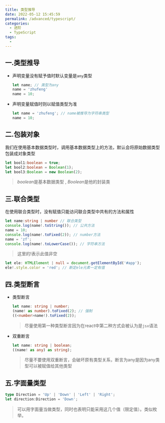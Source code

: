 ```yaml
---
title: 类型推导
date: 2022-05-12 15:45:59
permalink: /advanced/typescript/
categories:
  - 进阶
  - TypeScript
tags:
  - 
---
```


## 一.类型推导

- 声明变量没有赋予值时默认变量是`any`类型

  ```js
  let name; // 类型为any
  name = 'zhufeng'
  name = 10;
  ```


- 声明变量赋值时则以赋值类型为准

  ```ts
  let name = 'zhufeng'; // name被推导为字符串类型 
  name = 10;
  ```


## 二.包装对象

我们在使用基本数据类型时，调用基本数据类型上的方法，默认会将原始数据类型包装成对象类型

```ts
let bool1:boolean = true;
let bool2:boolean = Boolean(1); 
let bool3:Boolean = new Boolean(2);
```


> *boolean*是基本数据类型 , *Boolean*是他的封装类

## 三.联合类型

在使用联合类型时，没有赋值只能访问联合类型中共有的方法和属性

```ts
let name:string | number // 联合类型  
console.log(name!.toString()); // 公共方法
name = 10;
console.log(name!.toFixed(2)); // number方法
name = 'zf';
console.log(name!.toLowerCase()); // 字符串方法
```


> 这里的!表示此值非空

```ts
let ele: HTMLElement | null = document.getElementById('#app');
ele!.style.color = 'red'; // 断定ele元素一定有值
```


## 四.类型断言

- 类型断言

  ```ts
  let name: string | number;
  (name! as number).toFixed(2); // 强制
  ((<number>name!).toFixed(2));
  ```


  > 尽量使用第一种类型断言因为在react中第二种方式会被认为是`jsx`语法

- 双重断言

  ```ts
  let name: string | boolean;
  ((name! as any) as string);
  ```


  > 尽量不要使用双重断言，会破坏原有类型关系，断言为any是因为any类型可以被赋值给其他类型

## 五.字面量类型

```ts
type Direction = 'Up' | 'Down' | 'Left' | 'Right';
let direction:Direction = 'Down';
```

> 可以用字面量当做类型，同时也表明只能采用这几个值（限定值）。类似枚举。